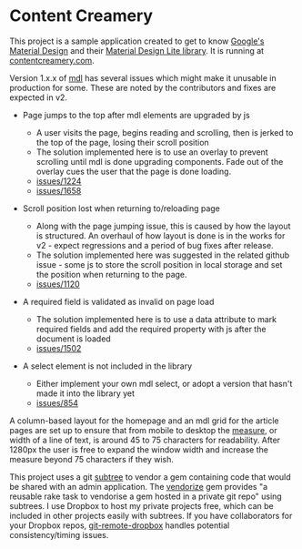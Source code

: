 # Content Creamery

This project is a sample application created to get to know [Google's Material Design](https://material.google.com/) and their [Material Design Lite library](https://getmdl.io/). It is running at [contentcreamery.com](http://www.contentcreamery.com/).

Version 1.x.x of [mdl](https://github.com/google/material-design-lite) has several issues which might make it unusable in production for some. These are noted by the contributors and fixes are expected in v2. 

- Page jumps to the top after mdl elements are upgraded by js
  - A user visits the page, begins reading and scrolling, then is jerked to the top of the page, losing their scroll position
  - The solution implemented here is to use an overlay to prevent scrolling until mdl is done upgrading components. Fade out of the overlay cues the user that the page is done loading.
  - [issues/1224](https://github.com/google/material-design-lite/issues/1224)
  - [issues/1658](https://github.com/google/material-design-lite/issues/1658)


- Scroll position lost when returning to/reloading page
  - Along with the page jumping issue, this is caused by how the layout is structured. An overhaul of how layout is done is in the works for v2 - expect regressions and a period of bug fixes after release.
  - The solution implemented here was suggested in the related github issue - some js to store the scroll position in local storage and set the position when returning to the page.
  - [issues/1120](https://github.com/google/material-design-lite/issues/1120)


- A required field is validated as invalid on page load
  - The solution implemented here is to use a data attribute to mark required fields and add the required property with js after the document is loaded
  - [issues/1502](https://github.com/google/material-design-lite/issues/1502)


- A select element is not included in the library
  - Either implement your own mdl select, or adopt a version that hasn't made it into the library yet
  - [issues/854](https://github.com/google/material-design-lite/issues/854)

A column-based layout for the homepage and an mdl grid for the article pages are set up to ensure that from mobile to desktop the [measure](http://webdesign.tutsplus.com/articles/life-beyond-960px-designing-for-large-screens--webdesign-7348), or width of a line of text, is around 45 to 75 characters for readability. After 1280px the user is free to expand the window width and increase the measure beyond 75 characters if they wish.

This project uses a git [subtree](http://blogs.atlassian.com/2013/05/alternatives-to-git-submodule-git-subtree/) to vendor a gem containing code that would be shared with an admin application. The [vendorize](https://github.com/iainbeeston/vendorise) gem provides "a reusable rake task to vendorise a gem hosted in a private git repo" using subtrees. I use Dropbox to host my private projects free, which can be included in other projects easily with subtrees. If you have collaborators for your Dropbox repos, [git-remote-dropbox](https://github.com/anishathalye/git-remote-dropbox) handles potential consistency/timing issues.